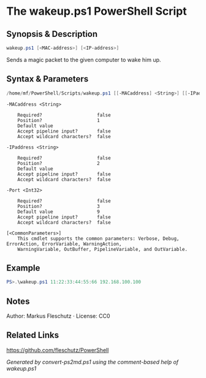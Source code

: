 # The wakeup.ps1 PowerShell Script

## Synopsis & Description
```powershell
wakeup.ps1 [<MAC-address>] [<IP-address>]
```

Sends a magic packet to the given computer to wake him up.

## Syntax & Parameters
```powershell
/home/mf/PowerShell/Scripts/wakeup.ps1 [[-MACaddress] <String>] [[-IPaddress] <String>] [[-Port] <Int32>] [<CommonParameters>]
```

```
-MACaddress <String>
    
    Required?                    false
    Position?                    1
    Default value                
    Accept pipeline input?       false
    Accept wildcard characters?  false
```

```
-IPaddress <String>
    
    Required?                    false
    Position?                    2
    Default value                
    Accept pipeline input?       false
    Accept wildcard characters?  false
```

```
-Port <Int32>
    
    Required?                    false
    Position?                    3
    Default value                9
    Accept pipeline input?       false
    Accept wildcard characters?  false
```

```
[<CommonParameters>]
    This cmdlet supports the common parameters: Verbose, Debug, ErrorAction, ErrorVariable, WarningAction, 
    WarningVariable, OutBuffer, PipelineVariable, and OutVariable.
```

## Example
```powershell
PS>.\wakeup.ps1 11:22:33:44:55:66 192.168.100.100
```


## Notes
Author: Markus Fleschutz · License: CC0

## Related Links
https://github.com/fleschutz/PowerShell

*Generated by convert-ps2md.ps1 using the comment-based help of wakeup.ps1*
